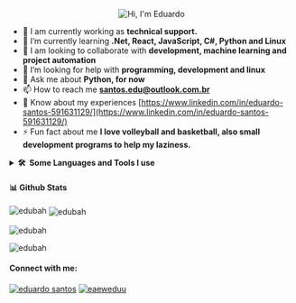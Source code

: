<p align="center">
  <img src="https://github.com/edubah/edubah/raw/main/assets/header-github.gif" alt="Hi, I'm Eduardo">
</p>

- 🔭 I am currently working as **technical support.**
- 🌱 I’m currently learning **.Net, React, JavaScript, C#, Python and Linux**
- 👯 I am looking to collaborate with **development, machine learning and project automation**
- 🤝 I’m looking for help with **programming, development and linux**
- 💬 Ask me about **Python, for now**
- 📫 How to reach me **santos.edu@outlook.com.br**
- 📄 Know about my experiences [https://www.linkedin.com/in/eduardo-santos-591631129/](https://www.linkedin.com/in/eduardo-santos-591631129/)
- ⚡ Fun fact about me **I love volleyball and basketball, also small development programs to help my laziness.**

<details>
  <summary><b>🛠️&nbsp;&nbsp;Some Languages&nbsp;and&nbsp;Tools I use</b></summary>

<p align="left"> <a href="https://www.w3schools.com/cs/" target="_blank" rel="noreferrer"> 
<img src="https://raw.githubusercontent.com/devicons/devicon/master/icons/csharp/csharp-original.svg" alt="csharp" width="40" height="40"/> </a> 

<a href="https://www.w3schools.com/css/" target="_blank" rel="noreferrer"> <img src="https://raw.githubusercontent.com/devicons/devicon/master/icons/css3/css3-original-wordmark.svg" alt="css3" width="40" height="40"/> </a> 

<a href="https://dotnet.microsoft.com/" target="_blank" rel="noreferrer"> <img src="https://raw.githubusercontent.com/devicons/devicon/master/icons/dot-net/dot-net-original-wordmark.svg" alt="dotnet" width="40" height="40"/> </a> 

<a href="https://www.w3.org/html/" target="_blank" rel="noreferrer"> <img src="https://raw.githubusercontent.com/devicons/devicon/master/icons/html5/html5-original-wordmark.svg" alt="html5" width="40" height="40"/> </a> 

<a href="https://developer.mozilla.org/en-US/docs/Web/JavaScript" target="_blank" rel="noreferrer"> <img src="https://raw.githubusercontent.com/devicons/devicon/master/icons/javascript/javascript-original.svg" alt="javascript" width="40" height="40"/> </a> 

<a href="https://www.linux.org/" target="_blank" rel="noreferrer"> <img src="https://raw.githubusercontent.com/devicons/devicon/master/icons/linux/linux-original.svg" alt="linux" width="40" height="40"/> </a> 

<a href="https://www.microsoft.com/en-us/sql-server" target="_blank" rel="noreferrer"> <img src="https://www.svgrepo.com/show/303229/microsoft-sql-server-logo.svg" alt="mssql" width="40" height="40"/> </a> 

<a href="https://www.postgresql.org" target="_blank" rel="noreferrer"> <img src="https://raw.githubusercontent.com/devicons/devicon/master/icons/postgresql/postgresql-original-wordmark.svg" alt="postgresql" width="40" height="40"/> </a> 

<a href="https://www.python.org" target="_blank" rel="noreferrer"> <img src="https://raw.githubusercontent.com/devicons/devicon/master/icons/python/python-original.svg" alt="python" width="40" height="40"/> </a> 

<a href="https://reactjs.org/" target="_blank" rel="noreferrer"> <img src="https://raw.githubusercontent.com/devicons/devicon/master/icons/react/react-original-wordmark.svg" alt="react" width="40" height="40"/> </a> </p>
  
</details>

#### 📊 **Github Stats**

<p><img align="left" src="https://github-readme-stats.vercel.app/api/top-langs?username=edubah&show_icons=true&locale=en&layout=compact" alt="edubah" /></p>

<p>&nbsp;<img align="center" src="https://github-readme-stats.vercel.app/api?username=edubah&show_icons=true&locale=en" alt="edubah" /></p>

<p><img align="center" src="https://github-readme-streak-stats.herokuapp.com/?user=edubah&" alt="edubah" /></p>

<p align="left"> <img src="https://komarev.com/ghpvc/?username=edubah&label=Profile%20views&color=0e75b6&style=flat" alt="edubah" /> </p>


#### Connect with me:
<p align="left">
<a href="https://linkedin.com/in/eduardo santos" target="blank"><img align="center" src="https://raw.githubusercontent.com/rahuldkjain/github-profile-readme-generator/master/src/images/icons/Social/linked-in-alt.svg" alt="eduardo santos" height="30" width="40" /></a>
<a href="https://instagram.com/eaeweduu" target="blank"><img align="center" src="https://raw.githubusercontent.com/rahuldkjain/github-profile-readme-generator/master/src/images/icons/Social/instagram.svg" alt="eaeweduu" height="30" width="40" /></a>
</p>

















<!--
### Olá, eu sou o Eduardo 👋 estudante de programação e amante de tecnologia!!

<div align="">
  <a href="https://github.com/Edubah">
  <img height="180em" src="https://github-readme-stats.vercel.app/api?username=Edubah&show_icons=true&theme=dracula&include_all_commits=true&count_private=true"/>
  <img height="180em" src="https://github-readme-stats.vercel.app/api/top-langs/?username=Edubah&layout=compact&langs_count=7&theme=dracula"/>
</div>
<div style="display: inline_block"><br>
  <img align="center" alt="Edu-HTML" height="30" width="40" src="https://raw.githubusercontent.com/devicons/devicon/master/icons/html5/html5-original.svg">
  <img align="center" alt="Edu-CSS" height="30" width="40" src="https://raw.githubusercontent.com/devicons/devicon/master/icons/css3/css3-original.svg">
  <img align="center" alt="Edu-Python" height="30" width="40" src="https://raw.githubusercontent.com/devicons/devicon/master/icons/python/python-original.svg">
  <img align="center" alt="Edu-Csharp" height="30" width="40" src="https://raw.githubusercontent.com/devicons/devicon/master/icons/csharp/csharp-original.svg">
</div>

##

<div>
  <a href = "mailto:edu3408@gmail.com"><img src="https://img.shields.io/badge/-Gmail-%23333?style=for-the-badge&logo=gmail&logoColor=white" target="_blank"></a>
  <a href="https://www.linkedin.com/in/eduardo-santos-591631129/" target="_blank"><img src="https://img.shields.io/badge/-LinkedIn-%230077B5?style=for-the-badge&logo=linkedin&logoColor=white" target="_blank"></a> 
  <a href = "mailto:santos.edu@outlook.com.br"><img src="https://img.shields.io/badge/Microsoft_Outlook-0078D4?style=for-the-badge&logo=microsoft-outlook&logoColor=white"></a>
    <a href = "https://github.com/Edubah"><img src="https://img.shields.io/badge/GitHub-100000?style=for-the-badge&logo=github&logoColor=white"></a>
 
  ![snake gif](https://github.com/Edubah/EdubaH/blob/output/github-contribution-grid-snake.svg)
</div>
-->
